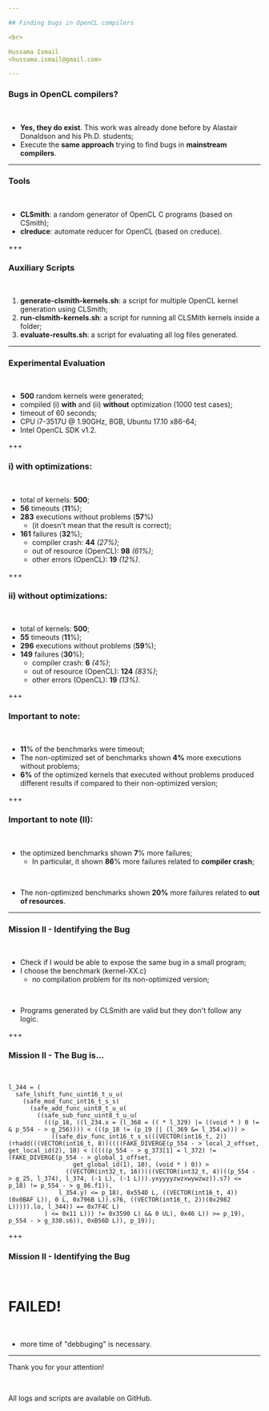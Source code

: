 ```yaml
---

## Finding bugs in OpenCL compilers

<br> 

Hussama Ismail 
<hussama.ismail@gmail.com>

---
```


### Bugs in OpenCL compilers? 

<br> 

* **Yes, they do exist**. This work was already done before by Alastair Donaldson and his Ph.D. students;
* Execute the **same approach** trying to find bugs in **mainstream compilers**.

---

### Tools 

<br> 

* **CLSmith**: a random generator of OpenCL C programs (based on CSmith); 
* **clreduce**: automate reducer for OpenCL (based on creduce).

+++

### Auxiliary Scripts 

<br> 

1. **generate-clsmith-kernels.sh**: a script for multiple OpenCL kernel generation using CLSmith;
2. **run-clsmith-kernels.sh**: a script for running all CLSMith kernels inside a folder;
3. **evaluate-results.sh**: a script for evaluating all log files generated.

---

### Experimental Evaluation 

<br> 

* **500** random kernels were generated;
* compiled (i) **with** and (ii) **without** optimization (1000 test cases);
* timeout of 60 seconds;
* CPU i7-3517U @ 1.90GHz, 8GB, Ubuntu 17.10 x86-64;
* Intel OpenCL SDK v1.2.

+++

### i) with optimizations:

<br> 

* total of kernels: **500**;
* **56** timeouts (**11**%);
* **283** executions without problems (**57**%) 
  * (it doesn't mean that the result is correct);
* **161** failures (**32**%);
  * compiler crash: **44** *(27%)*;
  * out of resource (OpenCL): **98** *(61%)*;
  * other errors (OpenCL): **19** *(12%)*.
  
+++

### ii) without optimizations:

<br> 

* total of kernels: **500**;
* **55** timeouts (**11**%);
* **296** executions without problems (**59**%);
* **149** failures (**30**%);
  * compiler crash: **6** *(4%)*;
  * out of resource (OpenCL): **124** *(83%)*;
  * other errors (OpenCL): **19** *(13%)*.
  
+++

### Important to note:

<br> 

* **11**% of the benchmarks were timeout;
* The non-optimized set of benchmarks shown **4%** more executions without problems;
* **6%** of the optimized kernels that executed without problems produced different results if compared to their non-optimized version;

+++

### Important to note (II):

<br> 

* the optimized benchmarks shown **7**% more failures;
  * In particular, it shown **86**% more failures related to **compiler crash**;

<br>

* The non-optimized benchmarks shown **20%** more failures related to **out of resources**.

---

### Mission II - Identifying the Bug

<br>

* Check if I would be able to expose the same bug in a small program;
* I choose the benchmark (kernel-XX.c)
  * no compilation problem for its non-optimized version;

<br>

* Programs generated by CLSmith are valid but they don't follow any logic.

+++

### Mission II - The Bug is...

<br>

```
l_344 = (
  safe_lshift_func_uint16_t_u_u(
    (safe_mod_func_int16_t_s_s(
      (safe_add_func_uint8_t_u_u(
        ((safe_sub_func_uint8_t_u_u(
          (((p_18, ((l_234.x = (l_368 = (( * l_329) |= ((void * ) 0 != & p_554 - > g_256)))) < (((p_18 != (p_19 || (l_369 &= l_354.w))) >
            ((safe_div_func_int16_t_s_s(((VECTOR(int16_t, 2))(rhadd(((VECTOR(int16_t, 8))((((FAKE_DIVERGE(p_554 - > local_2_offset, get_local_id(2), 10) < (((((p_554 - > g_373[1] = l_372) != (FAKE_DIVERGE(p_554 - > global_1_offset,
                  get_global_id(1), 10), (void * ) 0)) >
                ((VECTOR(int32_t, 16))(((VECTOR(int32_t, 4))((p_554 - > g_25, l_374), l_374, (-1 L), (-1 L))).yxyyyyzwzxwywzwz)).s7) <= p_18) != p_554 - > g_86.f1)),
              l_354.y) <= p_18), 0x554D L, ((VECTOR(int16_t, 4))(0x0BAF L)), 0 L, 0x796B L)).s76, ((VECTOR(int16_t, 2))(0x2982 L))))).lo, l_344)) == 0x7F4C L)
          ) <= 0x11 L))) != 0x3590 L) && 0 UL), 0x46 L)) >= p_19), p_554 - > g_330.s6)), 0xB56D L)), p_19));
```

+++

### Mission II - Identifying the Bug

<br>

# FAILED!

<br>

* more time of "debbuging" is necessary.

---

Thank you for your attention!

<br>

All logs and scripts are available on GitHub.
